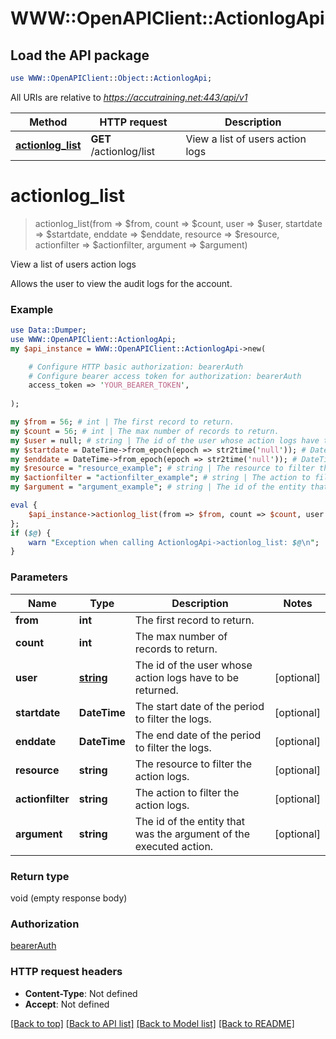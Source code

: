 # WWW::OpenAPIClient::ActionlogApi

## Load the API package
```perl
use WWW::OpenAPIClient::Object::ActionlogApi;
```

All URIs are relative to *https://accutraining.net:443/api/v1*

Method | HTTP request | Description
------------- | ------------- | -------------
[**actionlog_list**](ActionlogApi.md#actionlog_list) | **GET** /actionlog/list | View a list of users action logs


# **actionlog_list**
> actionlog_list(from => $from, count => $count, user => $user, startdate => $startdate, enddate => $enddate, resource => $resource, actionfilter => $actionfilter, argument => $argument)

View a list of users action logs

Allows the user to view the audit logs for the account.

### Example 
```perl
use Data::Dumper;
use WWW::OpenAPIClient::ActionlogApi;
my $api_instance = WWW::OpenAPIClient::ActionlogApi->new(

    # Configure HTTP basic authorization: bearerAuth
    # Configure bearer access token for authorization: bearerAuth
    access_token => 'YOUR_BEARER_TOKEN',
    
);

my $from = 56; # int | The first record to return.
my $count = 56; # int | The max number of records to return.
my $user = null; # string | The id of the user whose action logs have to be returned.
my $startdate = DateTime->from_epoch(epoch => str2time('null')); # DateTime | The start date of the period to filter the logs.
my $enddate = DateTime->from_epoch(epoch => str2time('null')); # DateTime | The end date of the period to filter the logs.
my $resource = "resource_example"; # string | The resource to filter the action logs.
my $actionfilter = "actionfilter_example"; # string | The action to filter the action logs.
my $argument = "argument_example"; # string | The id of the entity that was the argument of the executed action.

eval { 
    $api_instance->actionlog_list(from => $from, count => $count, user => $user, startdate => $startdate, enddate => $enddate, resource => $resource, actionfilter => $actionfilter, argument => $argument);
};
if ($@) {
    warn "Exception when calling ActionlogApi->actionlog_list: $@\n";
}
```

### Parameters

Name | Type | Description  | Notes
------------- | ------------- | ------------- | -------------
 **from** | **int**| The first record to return. | 
 **count** | **int**| The max number of records to return. | 
 **user** | [**string**](.md)| The id of the user whose action logs have to be returned. | [optional] 
 **startdate** | **DateTime**| The start date of the period to filter the logs. | [optional] 
 **enddate** | **DateTime**| The end date of the period to filter the logs. | [optional] 
 **resource** | **string**| The resource to filter the action logs. | [optional] 
 **actionfilter** | **string**| The action to filter the action logs. | [optional] 
 **argument** | **string**| The id of the entity that was the argument of the executed action. | [optional] 

### Return type

void (empty response body)

### Authorization

[bearerAuth](../README.md#bearerAuth)

### HTTP request headers

 - **Content-Type**: Not defined
 - **Accept**: Not defined

[[Back to top]](#) [[Back to API list]](../README.md#documentation-for-api-endpoints) [[Back to Model list]](../README.md#documentation-for-models) [[Back to README]](../README.md)

